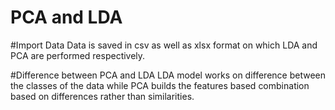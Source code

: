 # PCA and LDA

#Import Data
Data is saved in csv as well as xlsx format on which LDA and PCA are performed respectively.

#Difference between PCA and LDA
LDA model works on difference between the classes of the data while PCA builds the features based combination based on differences rather than similarities.
